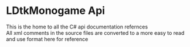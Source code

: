 # LDtkMonogame Api
This is the home to all the C# api documentation refernces  
All xml comments in the source files are converted to a more easy to read and use format here for reference